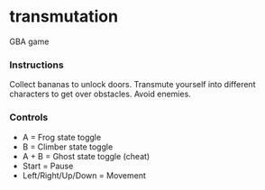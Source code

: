 transmutation
=============

GBA game

### Instructions

Collect bananas to unlock doors. Transmute yourself into different characters to get over obstacles. Avoid enemies.

### Controls
- A = Frog state toggle
- B = Climber state toggle
- A + B = Ghost state toggle (cheat)
- Start = Pause
- Left/Right/Up/Down = Movement
